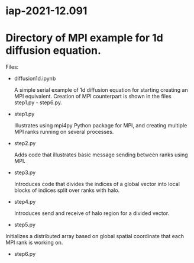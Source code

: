# iap-2021-12.091

# Directory of MPI example for 1d diffusion equation.

Files: 

 - diffusion1d.ipynb
 
    A simple serial example of 1d diffusion equation for starting creating an
    MPI equivalent. Creation of MPI counterpart is shown in the files step1.py - 
    step6.py.
 
 - step1.py
 
    Illustrates using mpi4py Python package for MPI, and creating multiple
    MPI ranks running on several processes.
 
 - step2.py
 
    Adds code that illustrates basic message sending between ranks using
    MPI. 


 - step3.py
 
    Introduces code that divides the indices of a global vector into
    local blocks of indices split over ranks with halo.
 
 - step4.py
 
   Introduces send and receive of halo region for a divided vector. 
 
 - step5.py
 
  Initializes a distributed array based on global spatial coordinate that each MPI 
  rank is working on.
 
 - step6.py

